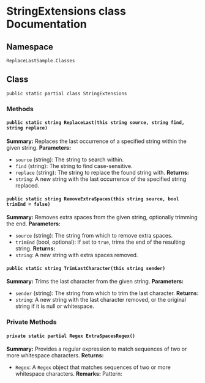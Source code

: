﻿# StringExtensions class Documentation
## Namespace
`ReplaceLastSample.Classes`
## Class
`public static partial class StringExtensions`
### Methods
#### `public static string ReplaceLast(this string source, string find, string replace)`
**Summary:**
Replaces the last occurrence of a specified string within the given string.
**Parameters:**
- `source` (string): The string to search within.
- `find` (string): The string to find case-sensitive.
- `replace` (string): The string to replace the found string with.
**Returns:**
- `string`: A new string with the last occurrence of the specified string replaced.
#### `public static string RemoveExtraSpaces(this string source, bool trimEnd = false)`
**Summary:**
Removes extra spaces from the given string, optionally trimming the end.
**Parameters:**
- `source` (string): The string from which to remove extra spaces.
- `trimEnd` (bool, optional): If set to `true`, trims the end of the resulting string.
**Returns:**
- `string`: A new string with extra spaces removed.
#### `public static string TrimLastCharacter(this string sender)`
**Summary:**
Trims the last character from the given string.
**Parameters:**
- `sender` (string): The string from which to trim the last character.
**Returns:**
- `string`: A new string with the last character removed, or the original string if it is null or whitespace.
### Private Methods
#### `private static partial Regex ExtraSpacesRegex()`
**Summary:**
Provides a regular expression to match sequences of two or more whitespace characters.
**Returns:**
- `Regex`: A `Regex` object that matches sequences of two or more whitespace characters.
**Remarks:**
Pattern:
